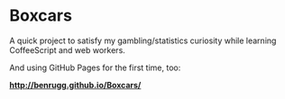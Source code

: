 Boxcars
=======

A quick project to satisfy my gambling/statistics curiosity while learning CoffeeScript and web workers. 

And using GitHub Pages for the first time, too:

**http://benrugg.github.io/Boxcars/**
